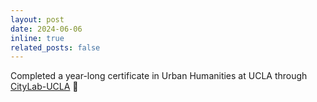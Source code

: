 ```yaml
---
layout: post
date: 2024-06-06
inline: true
related_posts: false
---
```


Completed a year-long certificate in Urban Humanities at UCLA through <a href="https://www.citylab.ucla.edu/about-uhi">CityLab-UCLA</a> :city_sunset:
